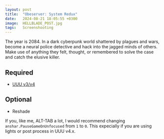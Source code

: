 ```yaml
---
layout: post
title:  "Obeserver: System Redux"
date:   2024-08-21 18:05:55 +0300
image:  HELLBLADE_POST.jpg
tags:   Screenshooting
---
```

The year is 2084. In a dark cyberpunk world shattered by plagues and wars, become a neural police detective and hack into the jagged minds of others. Make use of anything they felt, thought, or remembered to solve the case and catch the elusive killer.

## Required
* [UUU v3/v4](https://framedsc.com/GeneralGuides/universal_ue4_consoleunlocker.htm)

## Optional
* Reshade

If you, like me, ALT-TAB a lot, I would recommend changing `anshar.PauseGameOnUnfocused` from `1` to `0`. This expecially if you are using lights or post process in UUU v4.x.

